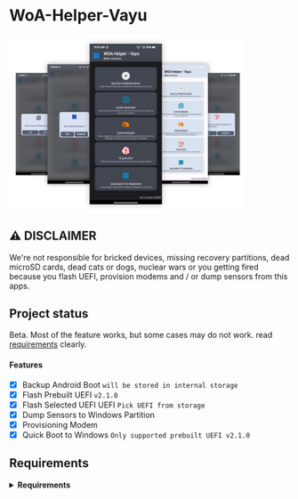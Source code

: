 # WoA-Helper-Vayu

<img align="center" src="https://github.com/KuatoDev/WoA-Helper/blob/60cccc008aa9804f69ad7f3bd374cf83f7931bcf/banner.webp" width="425" alt="banner">

## ⚠️ **DISCLAIMER**

We're not responsible for bricked devices, missing recovery partitions, dead microSD cards, dead cats or dogs, nuclear wars or you getting fired because you flash UEFI, provision modems and / or dump sensors from this apps. 

## Project status

Beta. Most of the feature works, but some cases may do not work. read [requirements](https://github.com/KuatoDev/WoA-Helper#requirements) clearly.

#### Features
- [x] Backup Android Boot ```will be stored in internal storage```
- [x] Flash Prebuilt UEFI ```v2.1.0```
- [x] Flash Selected UEFI UEFI ```Pick UEFI from storage```
- [x] Dump Sensors to Windows Partition 
- [x] Provisioning Modem
- [x] Quick Boot to Windows ```Only supported prebuilt UEFI v2.1.0```

## Requirements
<details> 
<summary><strong>Requirements</strong></summary>

• Android 11 and up

• Custom ROM with supported to mount ntfs-3g 

• Rooted Devices

• [Poco X3 Pro with Windows installed](https://github.com/Icesito68/Port-Windows-11-Poco-X3-pro/blob/main/README.md)

• UEFI Files from [HERE](https://github.com/halal-beef/edk2-msm/releases/latest)
</details>
